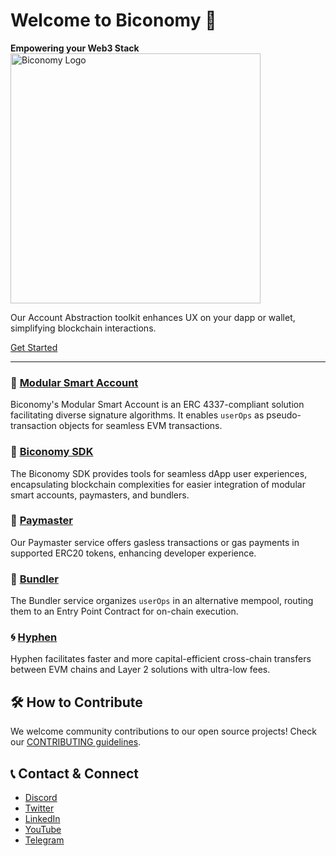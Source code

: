 # Welcome to Biconomy 🍊
**Empowering your Web3 Stack**  
<img src="https://im2.ezgif.com/tmp/ezgif-2-1ced7381ef.gif" width="400" alt="Biconomy Logo">

Our Account Abstraction toolkit enhances UX on your dapp or wallet, simplifying blockchain interactions.

[Get Started](https://docs.biconomy.io)

---

### 🧩 [Modular Smart Account](https://github.com/bcnmy/scw-contracts)

Biconomy's Modular Smart Account is an ERC 4337-compliant solution facilitating diverse signature algorithms. It enables `userOps` as pseudo-transaction objects for seamless EVM transactions.

### 🔑 [Biconomy SDK](https://github.com/bcnmy/biconomy-client-sdk)
The Biconomy SDK provides tools for seamless dApp user experiences, encapsulating blockchain complexities for easier integration of modular smart accounts, paymasters, and bundlers.

### 🍊 [Paymaster](https://github.com/bcnmy/biconomy-paymasters)
Our Paymaster service offers gasless transactions or gas payments in supported ERC20 tokens, enhancing developer experience.

### 🍊 [Bundler](https://github.com/bcnmy/biconomy-client-sdk)
The Bundler service organizes `userOps` in an alternative mempool, routing them to an Entry Point Contract for on-chain execution.

### 🌀 [Hyphen](https://github.com/bcnmy/hyphen-sdk)
Hyphen facilitates faster and more capital-efficient cross-chain transfers between EVM chains and Layer 2 solutions with ultra-low fees.

## 🛠 How to Contribute
We welcome community contributions to our open source projects! Check our [CONTRIBUTING guidelines](https://github.com/bcnmy/scw-contracts/blob/main/CONTRIBUTING.md).

## 📞 Contact & Connect
- [Discord](https://discord.gg/biconomy)
- [Twitter](https://twitter.com/biconomy)
- [LinkedIn](https://www.linkedin.com/company/biconomy)
- [YouTube](https://www.youtube.com/channel/UC0CtA-Dw9yg-ENgav_VYjRw)
- [Telegram](https://t.me/biconomy)
